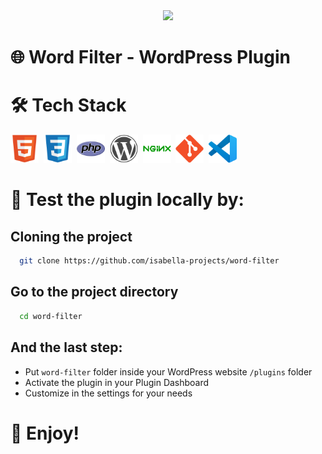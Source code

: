 <div align="center">
    <img src="https://i.imgur.com/YlGrpaq.png" width="800px" height="auto">
</div>

# 🌐 Word Filter - WordPress Plugin

# 🛠 Tech Stack

<div>
    <img src="https://github.com/devicons/devicon/blob/master/icons/html5/html5-original.svg" title="HTML5" alt="HTML5" width="45" height="45"/>&nbsp;
    <img src="https://github.com/devicons/devicon/blob/master/icons/css3/css3-original.svg" title="CSS3" alt="CSS3" width="45" height="45"/>&nbsp;
    <img src="https://github.com/devicons/devicon/blob/master/icons/php/php-original.svg" title="PHP" alt="PHP" width="45" height="45"/>&nbsp;
    <img src="https://github.com/devicons/devicon/blob/master/icons/wordpress/wordpress-plain.svg" title="WordPress" alt="WordPress" width="45" height="45"/>&nbsp;
    <img src="https://github.com/devicons/devicon/blob/master/icons/nginx/nginx-original.svg" title="nginx" alt="nginx" width="45" height="45"/>&nbsp;
    <img src="https://github.com/devicons/devicon/blob/master/icons/git/git-original.svg" title="Git" alt="Git" width="45" height="45"/>&nbsp;
    <img src="https://github.com/devicons/devicon/blob/master/icons/vscode/vscode-original.svg" title="VSCode" alt="VSCode" width="45" height="45"/>
</div>

# 🧪 Test the plugin locally by:

## Cloning the project

```bash
  git clone https://github.com/isabella-projects/word-filter
```

## Go to the project directory

```bash
  cd word-filter
```

## And the last step:

-   Put `word-filter` folder inside your WordPress website `/plugins` folder
-   Activate the plugin in your Plugin Dashboard
-   Customize in the settings for your needs

# 🧪 Enjoy!
